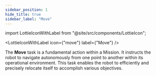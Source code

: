 ```yaml
---
sidebar_position: 1
hide_title: true
sidebar_label: "Move"
---
```


import LottieIconWithLabel from "@site/src/components/LottieIcon";

<LottieIconWithLabel icon={"move"} label={"Move"} />

The **Move** task is a fundamental action within a Mission. It instructs the robot to navigate autonomously from one point to another within its operational environment. This task enables the robot to efficiently and precisely relocate itself to accomplish various objectives.
